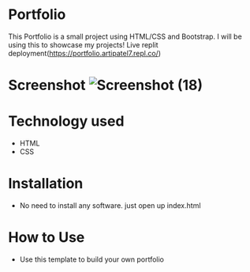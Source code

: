 # Portfolio   
This Portfolio is a small project using HTML/CSS and Bootstrap. I will be using this to showcase my projects!    Live replit deployment(https://portfolio.artipatel7.repl.co/)
# Screenshot  ![Screenshot (18)](https://user-images.githubusercontent.com/115029574/198715398-c192945b-f2a9-45d6-afac-eb695edb835b.png)

# Technology used   
* HTML    
* CSS
#  Installation   
  * No need to install any software. just open up index.html    
# How to Use    
*  Use this template to build your own portfolio
